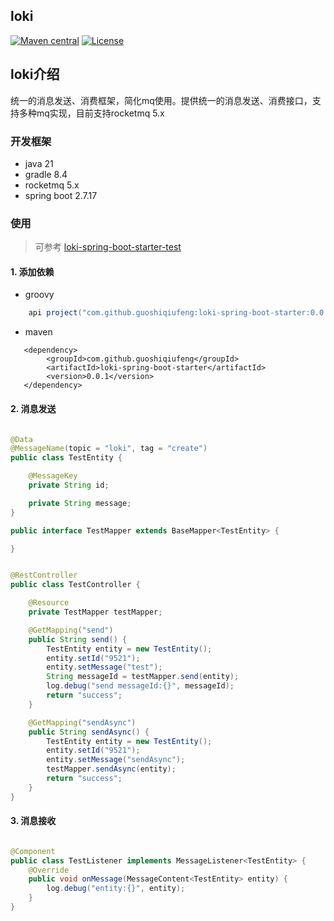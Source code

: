 ## loki

[![Maven central](https://img.shields.io/maven-central/v/com.github.guoshiqiufeng/loki.svg?style=flat-square)](https://search.maven.org/search?q=g:com.github.guoshiqiufeng%20AND%20a:loki)
[![License](https://img.shields.io/:license-apache-brightgreen.svg?style=flat-square)](http://www.apache.org/licenses/LICENSE-2.0.html)

## loki介绍

统一的消息发送、消费框架，简化mq使用。提供统一的消息发送、消费接口，支持多种mq实现，目前支持rocketmq 5.x

### 开发框架

- java 21
- gradle 8.4
- rocketmq 5.x
- spring boot 2.7.17

### 使用

> 可参考 [loki-spring-boot-starter-test](spring-boot-starter%2Floki-spring-boot-starter-test)

#### 1. 添加依赖

- groovy

```groovy
    api project("com.github.guoshiqiufeng:loki-spring-boot-starter:0.0.1")
```

- maven

```maven
   <dependency>
        <groupId>com.github.guoshiqiufeng</groupId>
        <artifactId>loki-spring-boot-starter</artifactId>
        <version>0.0.1</version>
   </dependency>
```

#### 2. 消息发送

```java

@Data
@MessageName(topic = "loki", tag = "create")
public class TestEntity {

    @MessageKey
    private String id;

    private String message;
}

```

```java
public interface TestMapper extends BaseMapper<TestEntity> {

}
```

```java

@RestController
public class TestController {

    @Resource
    private TestMapper testMapper;

    @GetMapping("send")
    public String send() {
        TestEntity entity = new TestEntity();
        entity.setId("9521");
        entity.setMessage("test");
        String messageId = testMapper.send(entity);
        log.debug("send messageId:{}", messageId);
        return "success";
    }

    @GetMapping("sendAsync")
    public String sendAsync() {
        TestEntity entity = new TestEntity();
        entity.setId("9521");
        entity.setMessage("sendAsync");
        testMapper.sendAsync(entity);
        return "success";
    }
}
```

#### 3. 消息接收

```java

@Component
public class TestListener implements MessageListener<TestEntity> {
    @Override
    public void onMessage(MessageContent<TestEntity> entity) {
        log.debug("entity:{}", entity);
    }
}

```
